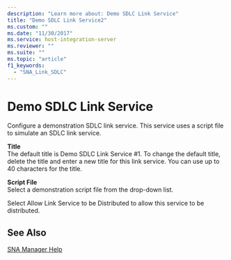 ```yaml
---
description: "Learn more about: Demo SDLC Link Service"
title: "Demo SDLC Link Service2"
ms.custom: ""
ms.date: "11/30/2017"
ms.service: host-integration-server
ms.reviewer: ""
ms.suite: ""
ms.topic: "article"
f1_keywords: 
  - "SNA_Link_SDLC"
---
```

# Demo SDLC Link Service
Configure a demonstration SDLC link service. This service uses a script file to simulate an SDLC link service.  
  
 **Title**  
 The default title is Demo SDLC Link Service #1. To change the default title, delete the title and enter a new title for this link service. You can use up to 40 characters for the title.  
  
 **Script File**  
 Select a demonstration script file from the drop-down list.  
  
 Select Allow Link Service to be Distributed to allow this service to be distributed.  
  
## See Also  
 [SNA Manager Help](../core/sna-manager-help1.md)
